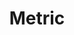 ---
title: "Metric"

categories: ['']

tags: ['Metric']

arabic: ['قياس', 'مقياس']

publishers: ['تطبيقات الذكاء الاصطناعي في خدمة اللغة العربية']

types: "word"

slug: ""
---